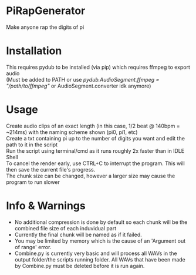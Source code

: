 # PiRapGenerator
Make anyone rap the digits of pi

# Installation

This requires pydub to be installed (via pip) which requires ffmpeg to export audio<br>
(Must be added to PATH or use *pydub.AudioSegment.ffmpeg = "/path/to/ffmpeg"* or AudioSegment.converter idk anymore)

# Usage
Create audio clips of an exact length (in this case, 1/2 beat @ 140bpm = ~214ms) with the naming scheme shown (pi0, pi1, etc)<br>
Create a txt containing pi up to the number of digits you want and edit the path to it in the script<br>
Run the script using terminal/cmd as it runs roughly 2x faster than in IDLE Shell<br>
To cancel the render early, use CTRL+C to interrupt the program. This will then save the current file's progress.<br>
The chunk size can be changed, however a larger size may cause the program to run slower

# Info & Warnings
- No additional compression is done by default so each chunk will be the combined file size of each induvidual part<br>
- Currently the final chunk will be named as if it failed.<br>
- You may be limited by memory which is the cause of an 'Argument out of range' error.<br>
- Combine.py is currently very basic and will process all WAVs in the output folder/the scripts running folder. All WAVs that have been made by Combine.py must be deleted before it is run again.<br>
